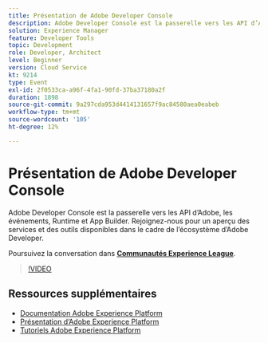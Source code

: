 ```yaml
---
title: Présentation de Adobe Developer Console
description: Adobe Developer Console est la passerelle vers les API d’Adobe, les événements, Runtime et App Builder. Rejoignez-nous pour un aperçu des services et des outils disponibles dans le cadre de l’écosystème d’Adobe Developer.
solution: Experience Manager
feature: Developer Tools
topic: Development
role: Developer, Architect
level: Beginner
version: Cloud Service
kt: 9214
type: Event
exl-id: 2f0533ca-a96f-4fa1-90fd-37ba37180a2f
duration: 1898
source-git-commit: 9a297cda953d4414131657f9ac84580aea0eabeb
workflow-type: tm+mt
source-wordcount: '105'
ht-degree: 12%

---
```


# Présentation de Adobe Developer Console

Adobe Developer Console est la passerelle vers les API d’Adobe, les événements, Runtime et App Builder. Rejoignez-nous pour un aperçu des services et des outils disponibles dans le cadre de l’écosystème d’Adobe Developer.

Poursuivez la conversation dans **[Communautés Experience League](https://adobe.ly/2Y2DDld)**.

>[!VIDEO](https://video.tv.adobe.com/v/337771/?quality=12&learn=on&hidetitle=true)

## Ressources supplémentaires

- [Documentation Adobe Experience Platform](https://experienceleague.adobe.com/docs/experience-platform.html?lang=fr)
- [Présentation d’Adobe Experience Platform](https://experienceleague.adobe.com/docs/experience-platform/landing/home.html?lang=fr)
- [Tutoriels Adobe Experience Platform](https://experienceleague.adobe.com/docs/platform-learn/tutorials/overview.html?lang=fr)
